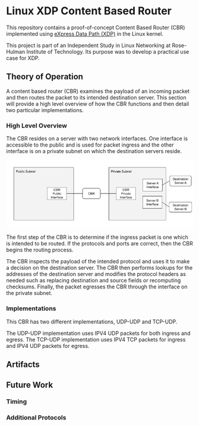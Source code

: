 # Linux XDP Content Based Router

This repository contains a proof-of-concept Content Based Router (CBR) implemented using [eXpress Data Path (XDP)](https://www.iovisor.org/technology/xdp) in the Linux kernel.

This project is part of an Independent Study in Linux Networking at Rose-Hulman Institute of Technology. Its purpose was to develop a practical use case for XDP.

## Theory of Operation

A content based router (CBR) examines the payload of an incoming packet and then routes the packet to its intended destination server. This section will provide a high level overview of how the CBR functions and then detail two particular implementations.

### High Level Overview

The CBR resides on a server with two network interfaces. One interface is accessible to the public and is used for packet ingress and the other interface is on a private subnet on which the destination servers reside.

![Topology](cbr-topology.png)

The first step of the CBR is to determine if the ingress packet is one which is intended to be routed. If the protocols and ports are correct, then the CBR begins the routing process.

The CBR inspects the payload of the intended protocol and uses it to make a decision on the destination server. The CBR then performs lookups for the addresses of the destination server and modifies the protocol headers as needed such as replacing destination and source fields or recomputing checksums. Finally, the packet egresses the CBR through the interface on the private subnet.

### Implementations

This CBR has two different implementations, UDP-UDP and TCP-UDP.

The UDP-UDP implementation uses IPV4 UDP packets for both ingress and egress. The TCP-UDP implementation uses IPV4 TCP packets for ingress and IPV4 UDP packets for egress.

## Artifacts



## Future Work

### Timing

### Additional Protocols
